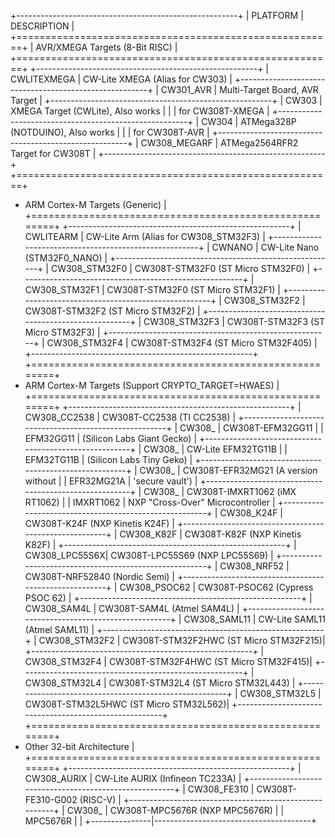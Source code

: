 +-------------------------------------------------------+
| PLATFORM      | DESCRIPTION                           |
+=======================================================+
| AVR/XMEGA Targets (8-Bit RISC)                        |
+=======================================================+
+-------------------------------------------------------+
| CWLITEXMEGA   | CW-Lite XMEGA (Alias for CW303)       |
+-------------------------------------------------------+
| CW301_AVR     | Multi-Target Board, AVR Target        |
+-------------------------------------------------------+
| CW303         | XMEGA Target (CWLite), Also works     |
|               | for CW308T-XMEGA                      |
+-------------------------------------------------------+
| CW304         | ATMega328P (NOTDUINO), Also works     |
|               | for CW308T-AVR                        |
+-------------------------------------------------------+
| CW308_MEGARF  | ATMega2564RFR2 Target for CW308T      |
+-------------------------------------------------------+
+=======================================================+
+ ARM Cortex-M Targets (Generic)                        |
+=======================================================+
+-------------------------------------------------------+
| CWLITEARM     | CW-Lite Arm (Alias for CW308_STM32F3) |
+-------------------------------------------------------+
| CWNANO        | CW-Lite Nano (STM32F0_NANO)           |
+-------------------------------------------------------+
| CW308_STM32F0 | CW308T-STM32F0 (ST Micro STM32F0)     |
+-------------------------------------------------------+
| CW308_STM32F1 | CW308T-STM32F0 (ST Micro STM32F1)     |
+-------------------------------------------------------+
| CW308_STM32F2 | CW308T-STM32F2 (ST Micro STM32F2)     |
+-------------------------------------------------------+
| CW308_STM32F3 | CW308T-STM32F3 (ST Micro STM32F3)     |
+-------------------------------------------------------+
| CW308_STM32F4 | CW308T-STM32F4 (ST Micro STM32F405)   |
+-------------------------------------------------------+
+=======================================================+
+ ARM Cortex-M Targets (Support CRYPTO_TARGET=HWAES)    |
+=======================================================+
+-------------------------------------------------------+
| CW308_CC2538  | CW308T-CC2538 (TI CC2538)             |
+-------------------------------------------------------+
| CW308_        | CW308T-EFM32GG11                      |
|   EFM32GG11   | (Silicon Labs Giant Gecko)            |
+-------------------------------------------------------+
| CW308_        | CW-Lite EFM32TG11B                    |
|   EFM32TG11B  | (Silicon Labs Tiny Geko)              |
+-------------------------------------------------------+
| CW308_        | CW308T-EFR32MG21 (A version without   |
|   EFR32MG21A  |                   'secure vault')     |
+-------------------------------------------------------+
| CW308_        | CW308T-IMXRT1062 (iMX RT1062)         |
|   IMXRT1062   |   NXP "Cross-Over" Microcontroller    |
+-------------------------------------------------------+
| CW308_K24F    | CW308T-K24F (NXP Kinetis K24F)        |
+-------------------------------------------------------+
| CW308_K82F    | CW308T-K82F (NXP Kinetis K82F)        |
+-------------------------------------------------------+
| CW308_LPC55S6X| CW308T-LPC55S69 (NXP LPC55S69)        |
+-------------------------------------------------------+
| CW308_NRF52   | CW308T-NRF52840 (Nordic Semi)         |
+-------------------------------------------------------+
| CW308_PSOC62  | CW308T-PSOC62 (Cypress PSOC 62)       |
+-------------------------------------------------------+
| CW308_SAM4L   | CW308T-SAM4L (Atmel SAM4L)            |
+-------------------------------------------------------+
| CW308_SAML11  | CW-Lite SAML11 (Atmel SAML11)         |
+-------------------------------------------------------+
| CW308_STM32F2 | CW308T-STM32F2HWC (ST Micro STM32F215)|
+-------------------------------------------------------+
| CW308_STM32F4 | CW308T-STM32F4HWC (ST Micro STM32F415)|
+-------------------------------------------------------+
| CW308_STM32L4 | CW308T-STM32L4 (ST Micro STM32L443)   |
+-------------------------------------------------------+
| CW308_STM32L5 | CW308T-STM32L5HWC (ST Micro STM32L562)|
+-------------------------------------------------------+
+=======================================================+
+ Other 32-bit Architecture                             |
+=======================================================+
+-------------------------------------------------------+
| CW308_AURIX   | CW-Lite AURIX (Infineon TC233A)       |
+-------------------------------------------------------+
| CW308_FE310   | CW308T-FE310-G002 (RISC-V)            |
+-------------------------------------------------------+
| CW308_        | CW308T-MPC5676R (NXP MPC5676R)        |
|   MPC5676R    |                                       |
+---------------|---------------------------------------+